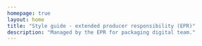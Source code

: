 ```yaml
---
homepage: true
layout: home
title: "Style guide - extended producer responsibility (EPR)"
description: "Managed by the EPR for packaging digital team."
---
```


